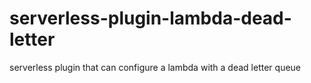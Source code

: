 # serverless-plugin-lambda-dead-letter
serverless plugin that can configure a lambda with a dead letter queue
